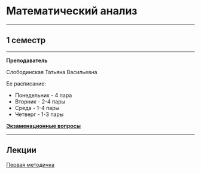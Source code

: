 # Математический анализ
____________
## 1 семестр
___________
**Преподаватель**

Слободинская Татьяна Васильевна

Ее расписание:

* Понедельник - 4 пара
* Вторник - 2-4 пары
* Среда - 1-4 пары
* Четверг - 1-3 пары

[**Экзаменационные вопросы**]()
_________
## Лекции
[Первая методичка](https://github.com/Veldorn/SPbGTI/blob/main/Files/MathematicalAnalysis/Методичка%201.pdf)
